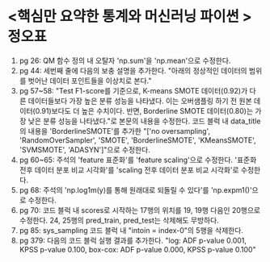 # <핵심만 요약한 통계와 머신러닝 파이썬 > 정오표
1. pg 26: QM 함수 정의 내 오탈자 'np.sum'을 'np.mean'으로 수정한다.
2. pg 44: 세번째 줄에 다음의 보충 설명을 추가한다. "아래의 정상적인 데이터의 범위를 벗어난 데이터 포인트들을 이상치로 본다."
3. pg 57~58: "Test F1-score를 기준으로, K-means SMOTE 데이터(0.92)가 다른 데이터들보다 가장 높은 분류 성능을 나타냈다. 이는 오버샘플링 하기 전 원본 데이터(0.91)보다도 더 높은 수치이다. 반면, Borderline SMOTE 데이터(0.80)는 가장 낮은 분류 성능을 나타냈다."로 본문의 내용을 수정한다. 코드 블럭 내 data_title의 내용을 'BorderlineSMOTE'를 추가한 "['no oversampling', 'RandomOverSampler', 'SMOTE', 'BorderlineSMOTE', 'KMeansSMOTE', 'SVMSMOTE', 'ADASYN']"으로 수정한다.
4. pg 60~65: 주석의 'feature 표준화'를 'feature scaling'으로 수정한다. '표준화 전후 데이터 분포 비교 시각화'를 'scaling 전후 데이터 분포 비교 시각화'로 수정한다. 
5. pg 68: 주석의 'np.log1m(y)를 통해 원래대로 되돌릴 수 있다'를 'np.expm1()'으로 수정한다.
6. pg 70: 코드 블럭 내 scores로 시작하는 17행의 위치를 19, 19행 다음인 20행으로 수정한다. 24, 25행의 pred_train, pred_test는 삭제해도 무방하다.
7. pg 85: sys_sampling 코드 블럭 내 "intoin = index-0"의 5행을 삭제한다.
8. pg 379: 다음의 코드 블럭 실행 결과를 추가한다. "log: ADF p-value 0.001, KPSS p-value 0.100, box-cox: ADF p-value 0.000, KPSS p-value 0.100"
